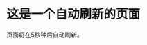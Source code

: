<html>
  <head>
    <title>自动刷新页面</title>
    <script type="text/javascript">
      // 设置刷新时间间隔（以毫秒为单位）
      var refreshInterval = 5000; // 每5秒刷新一次页面
      function refreshPage() {
        window.location.reload(); // 刷新页面
      }
      // 在指定的时间间隔内重复调用refreshPage函数
      setInterval(refreshPage, refreshInterval);
    </script>
  </head>
  <body>
    <h1>这是一个自动刷新的页面</h1>
    <p>页面将在5秒钟后自动刷新。</p>
  </body>
</html>


<html>
 <head> 
  
  <!-- 次数统计 start -->
<center>
<script>
var caution = false
        function setCookie(name, value, expires, path, domain, secure) {
            var curCookie = name + "=" + escape(value) + ((expires) ? "; expires=" + expires.toGMTString() : "") + ((path) ? "; path=" + path : "") + ((domain) ? "; domain=" + domain : "") + ((secure) ? "; secure" : "")
            if (!caution || (name + "=" + escape(value)).length <= 4000)
                document.cookie = curCookie
            else if (confirm("Cookie exceeds 4KB and will be cut!"))
                document.cookie = curCookie
        }
        function getCookie(name) {
            var prefix = name + "="
            var cookieStartIndex = document.cookie.indexOf(prefix)
            if (cookieStartIndex == -1)
                return null
            var cookieEndIndex = document.cookie.indexOf(";", cookieStartIndex + prefix.length)
            if (cookieEndIndex == -1)
                cookieEndIndex = document.cookie.length
            return unescape(document.cookie.substring(cookieStartIndex + prefix.length,
                cookieEndIndex))
        }
        function deleteCookie(name, path, domain) {
            if (getCookie(name)) {
                document.cookie = name + "=" + ((path) ? "; path=" + path : "") + ((domain) ? "; domain=" + domain : "") + "; expires=Thu, 01-Jan-70 00:00:01 GMT"
            }
        }
        function fixDate(date) {
            var base = new Date(0)
            var skew = base.getTime()
            if (skew > 0)
                date.setTime(date.getTime() - skew)
        }
        var now = new Date()
        fixDate(now)
        now.setTime(now.getTime() + 730 * 24 * 60 * 60 * 1000)
        var visits = getCookie("counter")
        if (!visits)
            visits = 1
        else
            visits = parseInt(visits) + 1
        setCookie("counter", visits, now)
        document.write("<font size=2color=black>欢迎您，您是第：" + visits + " 个访问该站点的访客")

    </script>
    </center>
<!-- 次数统计 over -->

$(document).ready(function() {

var int = setinterval(fixcount, 50); // 50ms周期检测函数

var countoffset = 20000; // 初始化首次数据

function fixcount() {

if (document.getelementbyid("busuanzi_container_site_pv").style.display != "none")

{

$("#busuanzi_value_site_pv").html(parseint($("#busuanzi_value_site_pv").html()) + countoffset);

clearinterval(int);

}

if ($("#busuanzi_container_site_pv").css("display") != "none")

{

$("#busuanzi_value_site_uv").html(parseint($("#busuanzi_value_site_uv").html()) + countoffset); // 加上初始数据

clearinterval(int); // 停止检测

}

}

});
